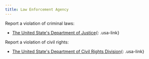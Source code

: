 ```yaml
---
title: Law Enforcement Agency
---
```


Report a violation of criminal laws:

- [The United State's Department of Justice](https://www.justice.gov/crt/addressing-police-misconduct-laws-enforced-department-justice){: .usa-link}

Report a violation of civil rights:

- [The United State's Department of Civil Rights Division](https://civilrights.justice.gov/){: .usa-link}